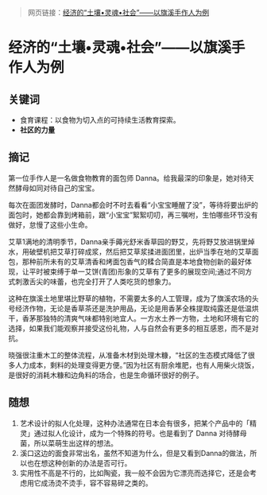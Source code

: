 > 网页链接：[经济的“土壤•灵魂•社会”——以旗溪手作人为例](https://www.pcd.org.hk/zh-hans/content/%E7%BB%8F%E6%B5%8E%E7%9A%84%E2%80%9C%E5%9C%9F%E5%A3%A4%C2%B7%E7%81%B5%E9%AD%82%C2%B7%E7%A4%BE%E4%BC%9A%E2%80%9D%E2%80%94%E2%80%94%E4%BB%A5%E6%97%97%E6%BA%AA%E6%89%8B%E4%BD%9C%E4%BA%BA%E4%B8%BA%E4%BE%8B)

# **经济的“土壤•灵魂•社会”——以旗溪手作人为例**

## 关键词

- 食育课程：以食物为切入点的可持续生活教育探索。
- **社区的力量**



## 摘记

第一位手作人是一名做食物教育的面包师 Danna。给我最深的印象是，她对待天然酵母如同对待自己的宝宝。

每次在面团发酵时，Danna都会时不时去看看“小宝宝睡醒了没”，等待将要出炉的面包时，她都会靠到烤箱前，跟“小宝宝”絮絮叨叨，再三嘱咐，生怕哪些环节没有做好，怠慢了这些小生命。



艾草1满地的清明季节，Danna亲手薅光舒米香草园的野艾，先将野艾放进锅里焯水，用破壁机把艾草打碎成浆，然后把艾草浆揉进面团里，出炉当季在地的艾草面包，那种前所未有的艾草清香和烤面包香气的糅合简直是本地食物创新的最好体现，让平时被束缚于单一艾饼(青团)形象的艾草有了更多的展现空间;通过不同方式刺激舌尖的味蕾，也完全打开了人类吃货的想象力。



这种在旗溪土地里堪比野草的植物，不需要太多的人工管理，成为了旗溪农场的头号经济作物，无论是香草茶还是洗护用品，无论是用香茅全株提取纯露还是低温烘干，香茅那独特的清爽气味都特别地宜人。一方水土养一方物，土地和环境有它的选择，如果我们能观察并接受这份礼物，人与自然会有更多的相互感恩，而不是对抗。

晓强很注重木工的整体流程，从准备木材到处理木糠，“社区的生态模式降低了很多人力成本，剩料的处理变得更方便。”因为社区有厨余堆肥，也有人用柴火烧饭，是很好的消耗木糠和边角料的场合，也是生命循环很好的例子。



## 随想

1. 艺术设计的拟人化处理，这种办法通常在日本会有很多，把某个产品中的「精灵」通过拟人化设计，成为一个特殊的符号。也是看到了 Danna 对待酵母菌，所以菜萌生出这样的想法。
2. 溪口这边的面食非常出名，虽然不知道为什么，但是又看到Danna的做法，所以也在想这种创新的办法是否可行。
3. 实用性不高是不行的，比如陶瓷，我一般不会因为它漂亮而选择它，还是会考虑用它成汤烫不烫手，容不容易碎之类的。